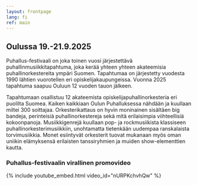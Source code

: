 ```yaml
---
layout: frontpage
lang: fi
ref: main
---
```

## Oulussa 19.-21.9.2025

Puhallus-festivaali on joka toinen vuosi järjestettävä puhallinmusiikkitapahtuma, joka kerää yhteen yhteen akateemisia puhallinorkestereita ympäri Suomen. Tapahtumaa on järjestetty vuodesta 1990 lähtien vuorotellen eri opiskelijakaupungeissa. Vuonna 2025 tapahtuma saapuu Ouluun 12 vuoden tauon jälkeen.

Tapahtumaan osallistuu 12 akateemista opiskelijapuhallinorkesteria eri puolilta Suomea. Kaiken kaikkiaan Oulun Puhalluksessa nähdään ja kuullaan miltei 300 soittajaa. Orkesterikattaus on hyvin moninainen sisältäen big bandeja, perinteisiä puhallinorkestereja sekä mitä erilaisimpia viihteellisiä kokoonpanoja. Musiikkigenrejä kuullaan pop- ja rockmusiikista klassiseen puhallinorkesterimusiikkiin, unohtamatta tietenkään uudempaa ranskalaista torvimusiikkia. Monet esiintyvät orkesterit tuovat mukanaan myös oman uniikin elämyksensä erilaisten tanssiryhmien ja muiden show-elementtien kautta.

### Puhallus-festivaalin virallinen promovideo
{% include youtube_embed.html video_id="nURPKchvhQw" %}